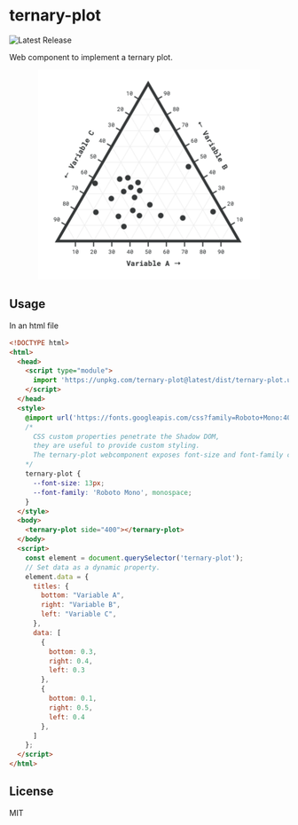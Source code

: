 # ternary-plot

![Latest Release](https://badgen.net/github/release/nextbitlabs/ternary-plot)

Web component to implement a ternary plot.

<div align="center">


<img width="400px" src="image.png">
</div>


## Usage

In an html file

```html
<!DOCTYPE html>
<html>
  <head>
    <script type="module">
      import 'https://unpkg.com/ternary-plot@latest/dist/ternary-plot.umd.js';
    </script>
  </head>
  <style>
    @import url('https://fonts.googleapis.com/css?family=Roboto+Mono:400,700&display=swap');
    /*
      CSS custom properties penetrate the Shadow DOM,
      they are useful to provide custom styling.
      The ternary-plot webcomponent exposes font-size and font-family custom properties.
    */
    ternary-plot {
      --font-size: 13px;
      --font-family: 'Roboto Mono', monospace;
    }
  </style>
  <body>
    <ternary-plot side="400"></ternary-plot>
  </body>
  <script>
    const element = document.querySelector('ternary-plot');
    // Set data as a dynamic property.
    element.data = {
      titles: {
        bottom: "Variable A",
        right: "Variable B",
        left: "Variable C",
      },
      data: [
        {
          bottom: 0.3,
          right: 0.4,
          left: 0.3
        },
        {
          bottom: 0.1,
          right: 0.5,
          left: 0.4
        },
      ]
    };
  </script>
</html>
```

## License

MIT
